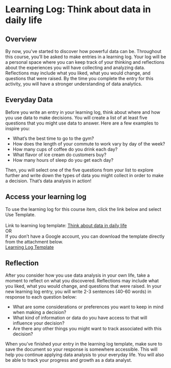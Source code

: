 # Learning Log: Think about data in daily life

## Overview
By now, you've started to discover how powerful data can be. Throughout this course, you’ll be asked to make entries in a learning log. Your log will be a personal space where you can keep track of your thinking and reflections about the experiences you will have collecting and analyzing data. Reflections may include what you liked, what you would change, and questions that were raised. By the time you complete the entry for this activity, you will have a stronger understanding of data analytics. 

## Everyday Data
Before you write an entry in your learning log, think about where and how you use data to make decisions. You will create a list of at least five questions that you might use data to answer. Here are a few examples to inspire you:

- What’s the best time to go to the gym?
- How does the length of your commute to work vary by day of the week?
- How many cups of coffee do you drink each day?
- What flavor of ice cream do customers buy?
- How many hours of sleep do you get each day? 

Then, you will select one of the five questions from your list to explore further and write down the types of data you might collect in order to make a decision. That’s data analysis in action!

## Access your learning log
To use the learning log for this course item, click the link below and select Use Template. 
<br><br>
Link to learning log template: <a href="https://docs.google.com/document/d/1AG7GQarhnuhrfB4XaUHi4cnYQUkkMuBRQANzsDQP_Zo/edit">Think about data in daily life</a>
<br>
OR
<br>
If you don’t have a Google account, you can download the template directly from the attachment below.
<br>
<a href="https://view.officeapps.live.com/op/view.aspx?src=https%3A%2F%2Fd18ky98rnyall9.cloudfront.net%2FDNykxIj4TLicpMSI-Dy4Dg_678c43f1933349da98708aab5e6feb7f_Learning-Log-Template_-Think-about-data-in-daily-life.docx%3FExpires%3D1641168000%26Signature%3DZK4OAzatVoTj14ijQ2ddkx09ujWjPvu8HunoAn12I-EIgQl4sgrxwnhRkdWEbsozL96EzA9y-m4F2I-jQwX1cIpUASApJ70aBPVw1wcUwzPLuFd4i6tEGR1PfAUq6ykhxhQR41EYB4ckAd8TADTsdqZja9MDwMkTqMltNHVLntM_%26Key-Pair-Id%3DAPKAJLTNE6QMUY6HBC5A&wdOrigin=BROWSELINK">Learning Log Template</a>

## Reflection
After you consider how you use data analysis in your own life, take a moment to reflect on what you discovered. Reflections may include what you liked, what you would change, and questions that were raised. In your new learning log entry, you will write 2-3 sentences (40-60 words) in response to each question below:

- What are some considerations or preferences you want to keep in mind when making a decision?
- What kind of information or data do you have access to that will influence your decision?
- Are there any other things you might want to track associated with this decision?

When you’ve finished your entry in the learning log template, make sure to save the document so your response is somewhere accessible. This will help you continue applying data analysis to your everyday life. You will also be able to track your progress and growth as a data analyst.
